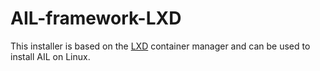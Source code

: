 # AIL-framework-LXD
This installer is based on the [LXD](https://linuxcontainers.org/lxd/introduction/) container manager and can be used to install AIL on Linux.

